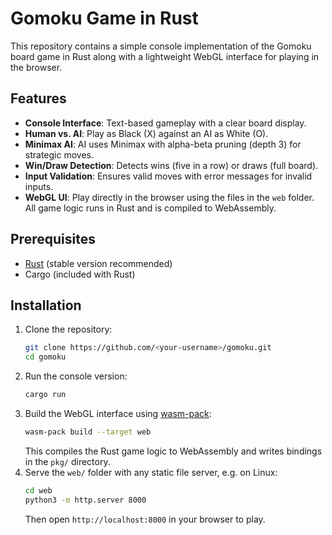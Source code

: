 # Gomoku Game in Rust

This repository contains a simple console implementation of the Gomoku board game in Rust along with a lightweight WebGL interface for playing in the browser.

## Features

- **Console Interface**: Text-based gameplay with a clear board display.
- **Human vs. AI**: Play as Black (X) against an AI as White (O).
- **Minimax AI**: AI uses Minimax with alpha-beta pruning (depth 3) for strategic moves.
- **Win/Draw Detection**: Detects wins (five in a row) or draws (full board).
- **Input Validation**: Ensures valid moves with error messages for invalid inputs.
- **WebGL UI**: Play directly in the browser using the files in the `web` folder. All game logic runs in Rust and is compiled to WebAssembly.

## Prerequisites

- [Rust](https://www.rust-lang.org/tools/install) (stable version recommended)
- Cargo (included with Rust)

## Installation

1. Clone the repository:
   ```bash
   git clone https://github.com/<your-username>/gomoku.git
   cd gomoku
   ```
2. Run the console version:
   ```bash
   cargo run
   ```
3. Build the WebGL interface using [wasm-pack](https://rustwasm.github.io/wasm-pack/):
   ```bash
   wasm-pack build --target web
   ```
   This compiles the Rust game logic to WebAssembly and writes bindings in the `pkg/` directory.
4. Serve the `web/` folder with any static file server, e.g. on Linux:
   ```bash
   cd web
   python3 -m http.server 8000
   ```
   Then open `http://localhost:8000` in your browser to play.
